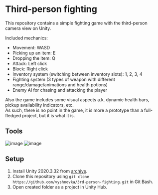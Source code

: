 # Third-person fighting

This repository contains a simple fighting game with the third-person camera view on Unity.

Included mechanics:    
- Movement: WASD    
- Picking up an item: E    
- Dropping the item: Q    
- Attack: Left click    
- Block: Right click    
- Inventory system (switching between inventory slots): 1, 2, 3, 4    
- Fighting system (3 types of weapon with different range/damage/animations and health potions)
- Enemy AI for chasing and attacking the player

Also the game includes some visual aspects a.k. dynamic health bars, pickup availability indicators, etc.    
As such, there is no point in the game, it is more a prototype than a full-fledged project, but it is what it is.

## Tools

![image](https://img.shields.io/badge/Unity-100000?style=for-the-badge&logo=unity&logoColor=white) 
![image](https://img.shields.io/badge/C%23-239120?style=for-the-badge&logo=c-sharp&logoColor=white) 

## Setup

1. Install Unity 2020.3.32 from [archive](https://unity3d.com/get-unity/download/archive).    
2. Clone this repository using `git clone https://github.com/vyshnovka/3rd-person-fighting.git` in Git Bash.    
4. Open created folder as a project in Unity Hub.    

